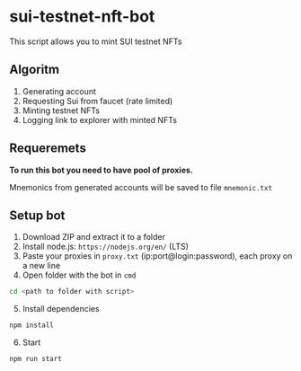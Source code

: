# sui-testnet-nft-bot

This script allows you to mint SUI testnet NFTs 

## Algoritm
1) Generating account
2) Requesting Sui from faucet (rate limited)
3) Minting testnet NFTs
4) Logging link to explorer with minted NFTs


## Requeremets
<b>To run this bot you need to have pool of proxies.</b>

Mnemonics from generated accounts will be saved to file `mnemonic.txt`

## Setup bot
1) Download ZIP and extract it to a folder
2) Install node.js: `https://nodejs.org/en/` (LTS)
3) Paste your proxies in `proxy.txt` (ip:port@login:password), each proxy on a new line
4) Open folder with the bot in `cmd`
```bash
cd <path to folder with script>
```
5) Install dependencies
```bash
npm install
```
6) Start
```bash
npm run start
```
